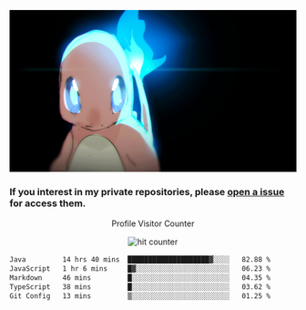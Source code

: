 [gif]: https://raw.githubusercontent.com/uysalserkan/uysalserkan/master/charmander-2.gif

![gif]

### If you interest in my private repositories, please [open a issue](https://github.com/uysalserkan/uysalserkan/issues) for access them.


<div align="center">
<p>Profile Visitor Counter</p>
<img src="https://profile-counter.glitch.me/uysalserkan/count.svg" alt="hit counter" align="center">
</div>

<!--START_SECTION:waka-->
```text
Java         14 hrs 40 mins  ████████████████████▓░░░░   82.88 % 
JavaScript   1 hr 6 mins     █▓░░░░░░░░░░░░░░░░░░░░░░░   06.23 % 
Markdown     46 mins         █░░░░░░░░░░░░░░░░░░░░░░░░   04.35 % 
TypeScript   38 mins         █░░░░░░░░░░░░░░░░░░░░░░░░   03.62 % 
Git Config   13 mins         ▒░░░░░░░░░░░░░░░░░░░░░░░░   01.25 % 
```
<!--END_SECTION:waka-->
